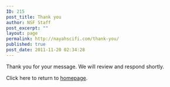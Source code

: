 ```yaml
---
ID: 215
post_title: Thank you
author: NSF Staff
post_excerpt: ""
layout: page
permalink: http://nayahscifi.com/thank-you/
published: true
post_date: 2011-11-20 02:34:28
---
```

Thank you for your message. We will review and respond shortly. 

Click here to return to <a href="http://www.nayahsolutions.org" title="Nayah Solutions Home">homepage</a>.